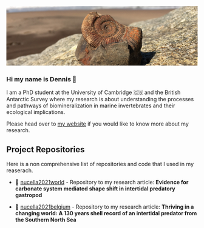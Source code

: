 ![](header.png)

### Hi my name is Dennis 👋
I am a PhD student at the University of Cambridge 🇬🇧 and the British Antarctic Survey where my research is about understanding the processes and pathways of biomineralization in marine invertebrates and their ecological implications. 

Please head over to [my website](https://dm807.cam) if you would like to know more about my research.

## Project Repositories
Here is a non comprehensive list of repositories and code that I used in my reaserach.

- 🐚 [nucella2021world](https://github.com/dm807cam/nucella2021world) - Repository to my research article: **Evidence for carbonate system mediated shape shift in intertidal predatory gastropod**

- 🐚 [nucella2021belgium](https://github.com/dm807cam/nucella2021belgium) - Repository to my research article: **Thriving in a changing world: A 130 years shell record of an intertidal predator from the Southern North Sea**
